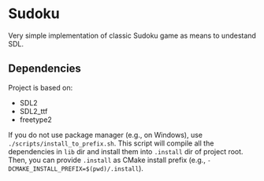 # Sudoku

Very simple implementation of classic Sudoku game as means to undestand SDL.

## Dependencies

Project is based on:

- SDL2
- SDL2_ttf
- freetype2

If you do not use package manager (e.g., on Windows), use `./scripts/install_to_prefix.sh`.
This script will compile all the dependencies in `lib` dir and install them into `.install` dir of project root.
Then, you can provide `.install` as CMake install prefix (e.g., `-DCMAKE_INSTALL_PREFIX=$(pwd)/.install`).
